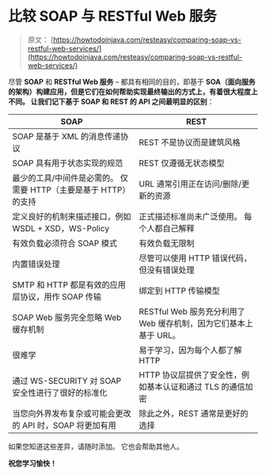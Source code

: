 # 比较 SOAP 与 RESTful Web 服务

> 原文： [https://howtodoinjava.com/resteasy/comparing-soap-vs-restful-web-services/](https://howtodoinjava.com/resteasy/comparing-soap-vs-restful-web-services/)

尽管 **SOAP** 和 **RESTful Web 服务** – 都具有相同的目的，即基于 **SOA（面向服务的架构）**构建应用，但是它们在如何帮助实现最终输出的方式上，有着很大程度上不同。 让我们记下基于 SOAP 和 REST 的 API 之间最明显的**区别**：

| SOAP | REST |
| --- | --- |
| SOAP 是基于 XML 的消息传递协议 | REST 不是协议而是建筑风格 |
| SOAP 具有用于状态实现的规范 | REST 仅遵循无状态模型 |
| 最少的工具/中间件是必需的。 仅需要 HTTP（主要是基于 HTTP）的支持 | URL 通常引用正在访问/删除/更新的资源 |
| 定义良好的机制来描述接口，例如 WSDL + XSD，WS-Policy | 正式描述标准尚未广泛使用。 每个人都自己解释 |
| 有效负载必须符合 SOAP 模式 | 有效负载无限制 |
| 内置错误处理 | 尽管可以使用 HTTP 错误代码，但没有错误处理 |
| SMTP 和 HTTP 都是有效的应用层协议，用作 SOAP 传输 | 绑定到 HTTP 传输模型 |
| SOAP Web 服务完全忽略 Web 缓存机制 | RESTful Web 服务充分利用了 Web 缓存机制，因为它们基本上基于 URL。 |
| 很难学 | 易于学习，因为每个人都了解 HTTP |
| 通过 WS-SECURITY 对 SOAP 安全性进行了很好的标准化 | HTTP 协议层提供了安全性，例如基本认证和通过 TLS 的通信加密 |
| 当您向外界发布复杂或可能会更改的 API 时，SOAP 将更加有用 | 除此之外，REST 通常是更好的选择 |

如果您知道这些差异，请随时添加。 它也会帮助其他人。

**祝您学习愉快！**